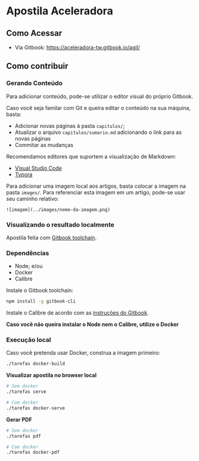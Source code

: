 # Apostila Aceleradora

## Como Acessar

  - Via Gitbook: https://aceleradora-tw.gitbook.io/agil/

## Como contribuir

### Gerando Conteúdo

Para adicionar conteúdo, pode-se utilizar o editor visual do próprio Gitbook.

Caso você seja familar com Git e queira editar o conteúdo na sua máquina, basta:

  - Adicionar novas páginas à pasta `capitulos/`;
  - Atualizar o arquivo `capitulos/sumario.md` adicionando o link para as novas páginas
  - Commitar as mudanças

Recomendamos editores que suportem a visualização de Markdown:

  - [Visual Studio Code](https://code.visualstudio.com/)
  - [Typora](https://typora.io/)

Para adicionar uma imagem local aos artigos, basta colocar a imagem na pasta `images/`. Para referenciar esta imagem em um artigo, pode-se
usar seu caminho relativo:

```
![imagem](../images/nome-da-imagem.png)
```

### Visualizando o resultado localmente

Apostila feita com [Gitbook toolchain](https://toolchain.gitbook.com/setup.html).

### Dependências

  - Node; e/ou
  - Docker
  - Calibre

Instale o Gitbook toolchain:

```bash
npm install -g gitbook-cli
```

Instale o Calibre de acordo com as [instruções do Gitbook](https://toolchain.gitbook.com/ebook.html).

__Caso você não queira instalar o Node nem o Calibre, utilize o Docker__

### Execução local

Caso você pretenda usar Docker, construa a imagem primeiro:

```bash
./tarefas docker-build
```

__Visualizar apostila no browser local__

```bash
# Sem docker
./tarefas serve

# Com docker
./tarefas docker-serve
```

__Gerar PDF__

```bash
# Sem docker
./tarefas pdf

# Com docker
./tarefas docker-pdf
```
